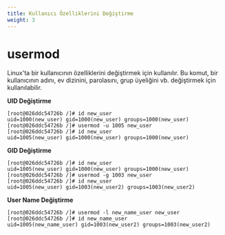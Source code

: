 ```yaml
---
title: Kullanıcı Özelliklerini Değiştirme
weight: 3
---
```


# usermod 
Linux'ta bir kullanıcının özelliklerini değiştirmek için kullanılır. Bu komut, bir kullanıcının adını, ev dizinini, parolasını, grup üyeliğini vb. değiştirmek için kullanılabilir.

**UID Değiştirme**

```tpl
[root@026ddc54726b /]# id new_user
uid=1000(new_user) gid=1000(new_user) groups=1000(new_user)
[root@026ddc54726b /]# usermod -u 1005 new_user
[root@026ddc54726b /]# id new_user
uid=1005(new_user) gid=1000(new_user) groups=1000(new_user)
```

**GID Değiştirme**

```tpl
[root@026ddc54726b /]# id new_user
uid=1005(new_user) gid=1000(new_user) groups=1000(new_user)
[root@026ddc54726b /]# usermod -g 1003 new_user
[root@026ddc54726b /]# id new_user
uid=1005(new_user) gid=1003(new_user2) groups=1003(new_user2)
```


**User Name Değiştirme**

```tpl
[root@026ddc54726b /]# usermod -l new_name_user new_user
[root@026ddc54726b /]# id new_name_user
uid=1005(new_name_user) gid=1003(new_user2) groups=1003(new_user2)
```

